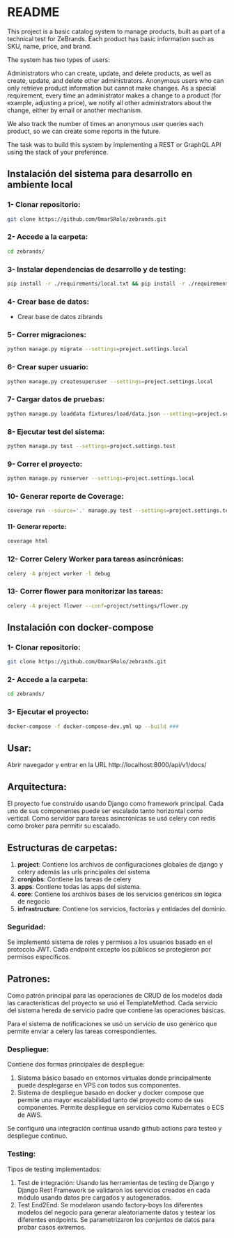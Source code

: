 # README #

This project is a basic catalog system to manage products, built as part of a technical test for ZeBrands. Each product
has basic information such as SKU, name, price, and brand.

The system has two types of users:

Administrators who can create, update, and delete products, as well as create, update, and delete other administrators.
Anonymous users who can only retrieve product information but cannot make changes.
As a special requirement, every time an administrator makes a change to a product (for example, adjusting a price), we
notify all other administrators about the change, either by email or another mechanism.

We also track the number of times an anonymous user queries each product, so we can create some reports in the future.

The task was to build this system by implementing a REST or GraphQL API using the stack of your preference.

## Instalación del sistema para desarrollo en ambiente local ##

### 1- Clonar repositorio:

```bash
git clone https://github.com/OmarSRolo/zebrands.git 
```

### 2- Accede a la carpeta:

```bash
cd zebrands/
```

### 3- Instalar dependencias de desarrollo y de testing:

```bash
pip install -r ./requirements/local.txt && pip install -r ./requirements/test.txt
```

### 4- Crear base de datos:

* Crear base de datos zibrands

### 5- Correr migraciones:

```bash
python manage.py migrate --settings=project.settings.local
```

### 6- Crear super usuario:

```bash
python manage.py createsuperuser --settings=project.settings.local
```

### 7- Cargar datos de pruebas:

```bash
python manage.py loaddata fixtures/load/data.json --settings=project.settings.local
```

### 8- Ejecutar test del sistema:

```bash
python manage.py test --settings=project.settings.test
```

### 9- Correr el proyecto:

```bash
python manage.py runserver --settings=project.settings.local
```

### 10- Generar reporte de Coverage:

```bash
coverage run --source='.' manage.py test --settings=project.settings.test
```

#### 11- Generar reporte:

```bash
coverage html
```

### 12- Correr Celery Worker para tareas asincrónicas:

```bash
celery -A project worker -l debug
```

### 13- Correr flower para monitorizar las tareas:

```bash
celery -A project flower --conf=project/settings/flower.py
```

## Instalación con docker-compose ##

### 1- Clonar repositorio:

```bash
git clone https://github.com/OmarSRolo/zebrands.git 
```

### 2- Accede a la carpeta:

```bash
cd zebrands/
```

### 3- Ejecutar el proyecto:

```bash
docker-compose -f docker-compose-dev.yml up --build ###
```

## Usar:

Abrir navegador y entrar en la URL http://localhost:8000/api/v1/docs/

## Arquitectura:

El proyecto fue construido usando Django como framework principal. Cada uno de sus componentes puede ser escalado tanto
horizontal como vertical. Como servidor para tareas asincrónicas se usó celery con redis como broker para permitir su
escalado.

## Estructuras de carpetas:

1. **project**: Contiene los archivos de configuraciones globales de django y celery además las urls
   principales del sistema
2. **cronjobs**: Contiene las tareas de celery
3. **apps**: Contiene todas las apps del sistema.
4. **core**: Contiene los archivos bases de los servicios genéricos sin lógica de negocio
5. **infrastructure**: Contiene los servicios, factorías y entidades del dominio.

### Seguridad:

Se implementó sistema de roles y permisos a los usuarios basado en el protocolo JWT. Cada endpoint excepto los públicos
se protegieron por permisos específicos. 

## Patrones:

Como patrón principal para las operaciones de CRUD de los modelos dada las características del proyecto se usó el
TemplateMethod. Cada servicio del sistema hereda de servicio padre que contiene las operaciones básicas.

Para el sistema de notificaciones se usó un servicio de uso genérico que permite enviar a celery las tareas
correspondientes.

### Despliegue:

Contiene dos formas principales de despliegue:

1. Sistema básico basado en entornos virtuales donde principalmente puede desplegarse en VPS con todos sus componentes.
2. Sistema de despliegue basado en docker y docker compose que permite una mayor escalabilidad tanto del proyecto como
   de sus componentes. Permite despliegue en servicios como Kubernates o ECS de AWS.

Se configuró una integración contínua usando github actions para testeo y despliegue continuo.

### Testing:

Tipos de testing implementados:

1. Test de integración: Usando las herramientas de testing de Django y Django Rest Framework se validaron los servicios
   creados en cada módulo usando datos pre cargados y autogenerados.
2. Test End2End: Se modelaron usando factory-boys los diferentes modelos del negocio para generar aleatoriamente datos y
   testear los diferentes endpoints. Se parametrizaron los conjuntos de datos para probar casos extremos.